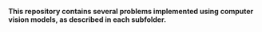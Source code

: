 **This repository contains several problems implemented using computer vision models, as described in each subfolder.**